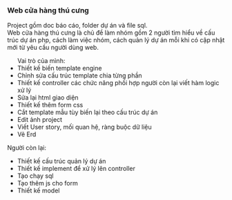 <h3>Web cửa hàng thú cưng</h3>
<p>Project gồm doc báo cáo, folder dự án và file sql. <br>
Web cửa hàng thú cưng là chủ đề làm nhóm gồm 2 người tìm hiểu về cấu trúc dự án php, cách làm việc nhóm, cách quản lý dự án mỗi khi có cập nhật mới từ yêu cầu người dùng web. <br>
  <ul>   Vai trò của mình:
    <li>Thiết kế biến template engine</li>
    <li>Chỉnh sửa cấu trúc template chia từng phần</li>
    <li>Thiết kế controller các chức năng phối hợp người còn lại viết hàm logic xử lý</li>
    <li>Sửa lại html giao diện</li>
    <li>Thiết kế thêm form css</li>
    <li>Cắt template mẫu tùy biến lại theo cấu trúc dự án</li>
    <li>Edit ảnh project</li>
    <li>Viết User story, mối quan hệ, ràng buộc dữ liệu</li>
    <li>Vẽ Erd</li>
  </ul>
  Người còn lại:
  <ul>
    <li>Thiết kế cấu trúc quản lý dự án</li>
    <li>Thiết kế implement để xử lý lên controller</li>
    <li>Tạo chạy sql</li>
    <li>Tạo thêm js cho form</li>
    <li>Thiết kế model</li>
  </ul>
</p>

